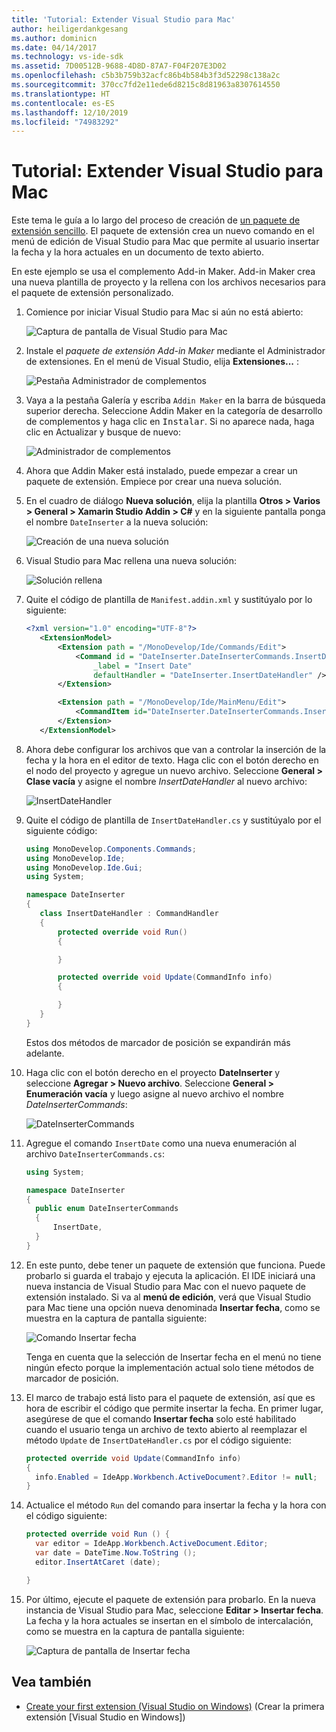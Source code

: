 ```yaml
---
title: 'Tutorial: Extender Visual Studio para Mac'
author: heiligerdankgesang
ms.author: dominicn
ms.date: 04/14/2017
ms.technology: vs-ide-sdk
ms.assetid: 7D00512B-9688-4D8D-87A7-F04F207E3D02
ms.openlocfilehash: c5b3b759b32acfc86b4b584b3f3d52298c138a2c
ms.sourcegitcommit: 370cc7fd2e11ede6d8215c8d81963a8307614550
ms.translationtype: HT
ms.contentlocale: es-ES
ms.lasthandoff: 12/10/2019
ms.locfileid: "74983292"
---
```

# <a name="extending-visual-studio-for-mac-walkthrough"></a>Tutorial: Extender Visual Studio para Mac

Este tema le guía a lo largo del proceso de creación de [un paquete de extensión sencillo](https://github.com/mjh4/AddIns/tree/master/DateInserter). El paquete de extensión crea un nuevo comando en el menú de edición de Visual Studio para Mac que permite al usuario insertar la fecha y la hora actuales en un documento de texto abierto.

En este ejemplo se usa el complemento Add-in Maker. Add-in Maker crea una nueva plantilla de proyecto y la rellena con los archivos necesarios para el paquete de extensión personalizado.

1. Comience por iniciar Visual Studio para Mac si aún no está abierto:

   ![Captura de pantalla de Visual Studio para Mac](media/extending-visual-studio-mac-addin3.png)

2. Instale el _paquete de extensión Add-in Maker_ mediante el Administrador de extensiones. En el menú de Visual Studio, elija **Extensiones...** :

   ![Pestaña Administrador de complementos](media/extending-visual-studio-mac-addin4.png)

3. Vaya a la pestaña Galería y escriba `Addin Maker` en la barra de búsqueda superior derecha. Seleccione Addin Maker en la categoría de desarrollo de complementos y haga clic en <kbd>Instalar</kbd>. Si no aparece nada, haga clic en Actualizar y busque de nuevo:

   ![Administrador de complementos](media/extending-visual-studio-mac-addin5.png)

4. Ahora que Addin Maker está instalado, puede empezar a crear un paquete de extensión. Empiece por crear una nueva solución.

5. En el cuadro de diálogo **Nueva solución**, elija la plantilla **Otros > Varios > General > Xamarin Studio Addin > C#** y en la siguiente pantalla ponga el nombre `DateInserter` a la nueva solución:

   ![Creación de una nueva solución](media/extending-visual-studio-mac-addin7New.png)

6. Visual Studio para Mac rellena una nueva solución:

   ![Solución rellena](media/extending-visual-studio-mac-addin8.png)

7. Quite el código de plantilla de `Manifest.addin.xml` y sustitúyalo por lo siguiente:

   ```xml
   <?xml version="1.0" encoding="UTF-8"?>
      <ExtensionModel>
          <Extension path = "/MonoDevelop/Ide/Commands/Edit">
              <Command id = "DateInserter.DateInserterCommands.InsertDate"
                  _label = "Insert Date"
                  defaultHandler = "DateInserter.InsertDateHandler" />
          </Extension>

          <Extension path = "/MonoDevelop/Ide/MainMenu/Edit">
              <CommandItem id="DateInserter.DateInserterCommands.InsertDate" />
          </Extension>
      </ExtensionModel>
   ```

8. Ahora debe configurar los archivos que van a controlar la inserción de la fecha y la hora en el editor de texto. Haga clic con el botón derecho en el nodo del proyecto y agregue un nuevo archivo. Seleccione **General > Clase vacía** y asigne el nombre *InsertDateHandler* al nuevo archivo:

   ![InsertDateHandler](media/extending-visual-studio-mac-addin9.png)

9. Quite el código de plantilla de `InsertDateHandler.cs` y sustitúyalo por el siguiente código:

   ```cs
   using MonoDevelop.Components.Commands;
   using MonoDevelop.Ide;
   using MonoDevelop.Ide.Gui;
   using System;

   namespace DateInserter
   {
      class InsertDateHandler : CommandHandler
      {
          protected override void Run()
          {

          }

          protected override void Update(CommandInfo info)
          {

          }
      }
   }
   ```

   Estos dos métodos de marcador de posición se expandirán más adelante.

10. Haga clic con el botón derecho en el proyecto **DateInserter** y seleccione **Agregar > Nuevo archivo**. Seleccione **General > Enumeración vacía** y luego asigne al nuevo archivo el nombre *DateInserterCommands*:

    ![DateInserterCommands](media/extending-visual-studio-mac-addin10.png)

11. Agregue el comando `InsertDate` como una nueva enumeración al archivo `DateInserterCommands.cs`:

    ``` cs
    using System;

    namespace DateInserter
    {
      public enum DateInserterCommands
      {
          InsertDate,
      }
    }
    ```

12. En este punto, debe tener un paquete de extensión que funciona. Puede probarlo si guarda el trabajo y ejecuta la aplicación. El IDE iniciará una nueva instancia de Visual Studio para Mac con el nuevo paquete de extensión instalado. Si va al **menú de edición**, verá que Visual Studio para Mac tiene una opción nueva denominada **Insertar fecha**, como se muestra en la captura de pantalla siguiente:

    ![Comando Insertar fecha](media/extending-visual-studio-mac-addin11.png)

    Tenga en cuenta que la selección de Insertar fecha en el menú no tiene ningún efecto porque la implementación actual solo tiene métodos de marcador de posición.

13. El marco de trabajo está listo para el paquete de extensión, así que es hora de escribir el código que permite insertar la fecha. En primer lugar, asegúrese de que el comando **Insertar fecha** solo esté habilitado cuando el usuario tenga un archivo de texto abierto al reemplazar el método `Update` de `InsertDateHandler.cs` por el código siguiente:

    ```cs
    protected override void Update(CommandInfo info)
    {
      info.Enabled = IdeApp.Workbench.ActiveDocument?.Editor != null;
    }
    ```

14. Actualice el método `Run` del comando para insertar la fecha y la hora con el código siguiente:

    ``` cs
    protected override void Run () {
      var editor = IdeApp.Workbench.ActiveDocument.Editor;
      var date = DateTime.Now.ToString ();
      editor.InsertAtCaret (date);

    }
    ```

15. Por último, ejecute el paquete de extensión para probarlo. En la nueva instancia de Visual Studio para Mac, seleccione **Editar > Insertar fecha**. La fecha y la hora actuales se insertan en el símbolo de intercalación, como se muestra en la captura de pantalla siguiente:

    ![Captura de pantalla de Insertar fecha](media/extending-visual-studio-mac-addin12.png)

## <a name="see-also"></a>Vea también

- [Create your first extension (Visual Studio on Windows)](/visualstudio/extensibility/extensibility-hello-world) (Crear la primera extensión [Visual Studio en Windows])